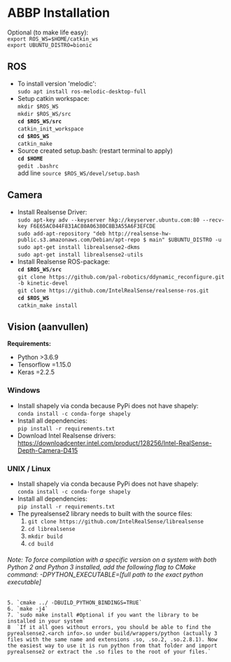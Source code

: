 # ABBP Installation
Optional (to make life easy):  
`export ROS_WS=$HOME/catkin_ws`  
`export UBUNTU_DISTRO=bionic`  

## ROS
- To install version 'melodic':  
`sudo apt install ros-melodic-desktop-full`  
- Setup catkin workspace:  
`mkdir $ROS_WS`  
`mkdir $ROS_WS/src`  
**`cd $ROS_WS/src`**  
`catkin_init_workspace`  
**`cd $ROS_WS`**  
`catkin_make`  
- Source created setup.bash: (restart terminal to apply)  
**`cd $HOME`**  
`gedit .bashrc`  
add line `source $ROS_WS/devel/setup.bash`  
## Camera
- Install Realsense Driver:  
`sudo apt-key adv --keyserver hkp://keyserver.ubuntu.com:80 --recv-key F6E65AC044F831AC80A06380C8B3A55A6F3EFCDE`  
`sudo add-apt-repository "deb http://realsense-hw-public.s3.amazonaws.com/Debian/apt-repo $ main" $UBUNTU_DISTRO -u`  
`sudo apt-get install librealsense2-dkms`  
`sudo apt-get install librealsense2-utils`  
- Install Realsense ROS-package:  
**`cd $ROS_WS/src`**  
`git clone https://github.com/pal-robotics/ddynamic_reconfigure.git -b kinetic-devel`  
`git clone https://github.com/IntelRealSense/realsense-ros.git`  
**`cd $ROS_WS`**  
`catkin_make install`  
## Vision (aanvullen)
**Requirements:**
- Python >3.6.9
- Tensorflow =1.15.0
- Keras =2.2.5
### Windows
- Install shapely via conda because PyPi does not have shapely:  
`conda install -c conda-forge shapely`  
- Install all dependencies:  
`pip install -r requirements.txt`  
- Download Intel Realsense drivers:  
https://downloadcenter.intel.com/product/128256/Intel-RealSense-Depth-Camera-D415  

### UNIX / Linux
- Install shapely via conda because PyPi does not have shapely:  
`conda install -c conda-forge shapely`  
- Install all dependencies:  
`pip install -r requirements.txt`  
- The pyrealsense2 library needs to built with the source files:  
    1. `git clone https://github.com/IntelRealSense/librealsense`  
    2. `cd librealsense`  
    3. `mkdir build`  
    4. `cd build`  
###### Note: To force compilation with a specific version on a system with both Python 2 and Python 3 installed, add the following flag to CMake command: -DPYTHON_EXECUTABLE=[full path to the exact python executable]  
    5. `cmake ../ -DBUILD_PYTHON_BINDINGS=TRUE`  
    6. `make -j4`  
    7. `sudo make install #Optional if you want the library to be installed in your system`  
    8  `If it all goes without errors, you should be able to find the pyrealsense2.<arch info>.so under build/wrappers/python (actually 3 files with the same name and extensions .so, .so.2, .so.2.8.1). Now the easiest way to use it is run python from that folder and import pyrealsense2 or extract the .so files to the root of your files.`  
